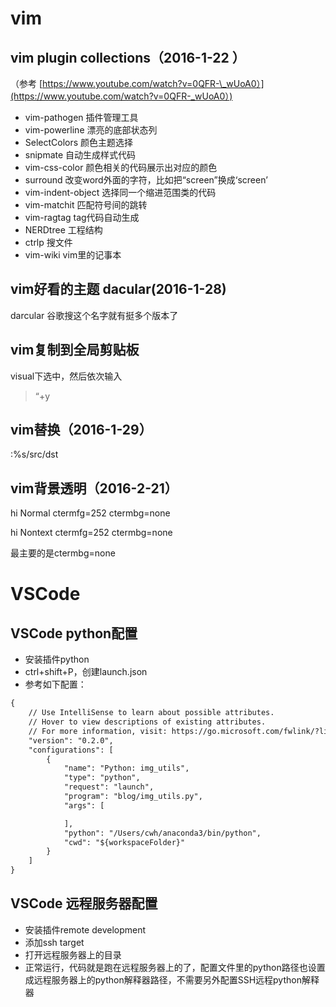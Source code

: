 # vim

## vim plugin collections（2016-1-22 ）

（参考 [https://www.youtube.com/watch?v=0QFR-\_wUoA0）](https://www.youtube.com/watch?v=0QFR-_wUoA0）)

* vim-pathogen 插件管理工具
* vim-powerline 漂亮的底部状态列
* SelectColors 颜色主题选择
* snipmate 自动生成样式代码
* vim-css-color 颜色相关的代码展示出对应的颜色
* surround 改变word外面的字符，比如把“screen”换成‘screen’
* vim-indent-object 选择同一个缩进范围类的代码
* vim-matchit 匹配符号间的跳转
* vim-ragtag tag代码自动生成
* NERDtree 工程结构
* ctrlp 搜文件
* vim-wiki vim里的记事本

## vim好看的主题 dacular\(2016-1-28\)

darcular 谷歌搜这个名字就有挺多个版本了

## vim复制到全局剪贴板

visual下选中，然后依次输入

> “+y

## vim替换（2016-1-29）

:%s/src/dst

## vim背景透明（2016-2-21）

hi Normal ctermfg=252 ctermbg=none

hi Nontext ctermfg=252 ctermbg=none

最主要的是ctermbg=none

# VSCode

## VSCode python配置
- 安装插件python
- ctrl+shift+P，创建launch.json
- 参考如下配置：

```html
{
    // Use IntelliSense to learn about possible attributes.
    // Hover to view descriptions of existing attributes.
    // For more information, visit: https://go.microsoft.com/fwlink/?linkid=830387
    "version": "0.2.0",
    "configurations": [
        {
            "name": "Python: img_utils",
            "type": "python",
            "request": "launch",
            "program": "blog/img_utils.py",
            "args": [

            ],
            "python": "/Users/cwh/anaconda3/bin/python",
            "cwd": "${workspaceFolder}"
        }
    ]
}
```

## VSCode 远程服务器配置
- 安装插件remote development
- 添加ssh target
- 打开远程服务器上的目录
- 正常运行，代码就是跑在远程服务器上的了，配置文件里的python路径也设置成远程服务器上的python解释器路径，不需要另外配置SSH远程python解释器